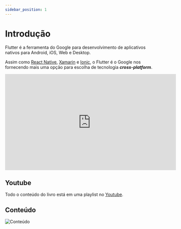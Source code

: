```yaml
---
sidebar_position: 1
---
```


# Introdução

Flutter é a ferramenta do Google para desenvolvimento de aplicativos nativos para Android, iOS, Web e Desktop.

Assim como [React Native](https://facebook.github.io/react-native/), [Xamarin](https://docs.microsoft.com/pt-br/xamarin/xamarin-forms/) e [Ionic](https://ionicframework.com), o Flutter é o Google nos fornecendo mais uma opção para escolha de tecnologia _**cross-platform**_.

<div class="video-container">
<iframe width="560" height="315" src="https://www.youtube.com/embed/hqxwH_scZ_0" title="YouTube video player" frameborder="0" allow="accelerometer; autoplay; clipboard-write; encrypted-media; gyroscope; picture-in-picture" allowfullscreen></iframe>
</div>
      
      


## Youtube

Todo o conteúdo do livro está em uma playlist no [Youtube](https://www.youtube.com/playlist?list=PLS4cqF1_X2syzBpkoSwtmKoREgnp1MhTn).

## Conteúdo

![Conteúdo](/img/conteudo.webp)

<!-- <iframe width="560" height="315" src="https://www.youtube.com/embed/Fx15Ta3Tm3Q" title="Flutter para iniciantes #0 - Apresentação" frameborder="0" allow="accelerometer; autoplay; clipboard-write; encrypted-media; gyroscope; picture-in-picture" allowfullscreen></iframe> -->